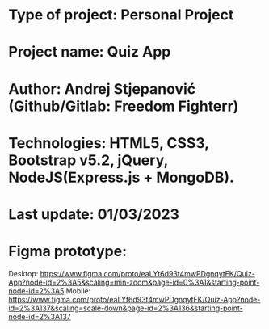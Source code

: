 # Type of project: Personal Project
# Project name: Quiz App
# Author: Andrej Stjepanović (Github/Gitlab: Freedom Fighterr)
# Technologies: HTML5, CSS3, Bootstrap v5.2, jQuery, NodeJS(Express.js + MongoDB).
# Last update: 01/03/2023

# Figma prototype: 
Desktop: https://www.figma.com/proto/eaLYt6d93t4mwPDgnqytFK/Quiz-App?node-id=2%3A5&scaling=min-zoom&page-id=0%3A1&starting-point-node-id=2%3A5
Mobile: https://www.figma.com/proto/eaLYt6d93t4mwPDgnqytFK/Quiz-App?node-id=2%3A137&scaling=scale-down&page-id=2%3A136&starting-point-node-id=2%3A137
